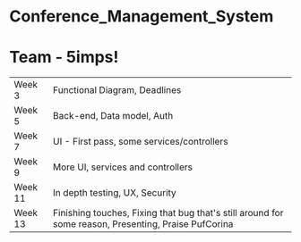 # Conference_Management_System

# Team - 5imps!
|    |    |
|----|----|
|Week 3| Functional Diagram, Deadlines|
|Week 5| Back-end, Data model, Auth|
|Week 7| UI - First pass, some services/controllers|
|Week 9| More UI, services and controllers|
|Week 11| In depth testing, UX, Security|
|Week 13| Finishing touches, Fixing that bug that's still around for some reason, Presenting, Praise PufCorina

